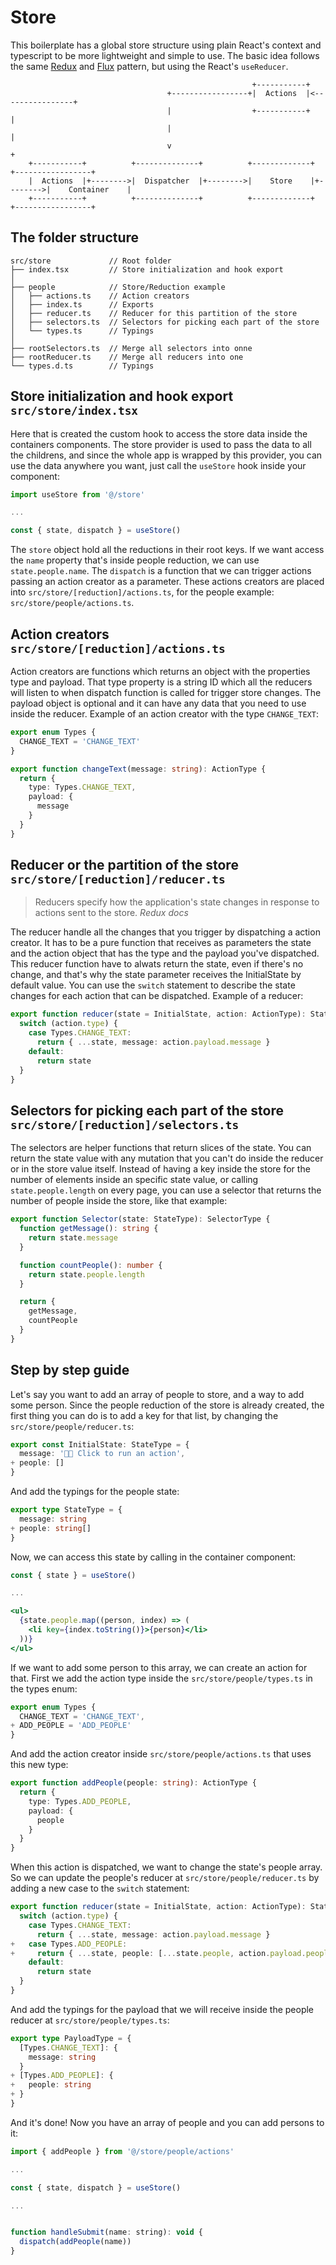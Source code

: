 # Store

This boilerplate has a global store structure using plain React's context and typescript to be more lightweight and simple to use. The basic idea follows the same [Redux](https://redux.js.org/) and [Flux](https://facebook.github.io/flux/docs/in-depth-overview/) pattern, but using the React's `useReducer`.

```
                                                      +-----------+
                                   +-----------------+|  Actions  |<----------------+
                                   |                  +-----------+                 |
                                   |                                                |
                                   v                                                +
    +-----------+          +--------------+          +-------------+          +-----------------+
    |  Actions  |+-------->|  Dispatcher  |+-------->|    Store    |+-------->|    Container    |
    +-----------+          +--------------+          +-------------+          +-----------------+
```

## The folder structure

```
src/store             // Root folder
├── index.tsx         // Store initialization and hook export
│
├── people            // Store/Reduction example
│   ├── actions.ts    // Action creators
│   ├── index.ts      // Exports
│   ├── reducer.ts    // Reducer for this partition of the store
│   ├── selectors.ts  // Selectors for picking each part of the store
│   └── types.ts      // Typings
│
├── rootSelectors.ts  // Merge all selectors into onne
├── rootReducer.ts    // Merge all reducers into one
└── types.d.ts        // Typings
```

## Store initialization and hook export `src/store/index.tsx`

Here that is created the custom hook to access the store data inside the containers components. The store provider is used to pass the data to all the childrens, and since the whole app is wrapped by this provider, you can use the data anywhere you want, just call the `useStore` hook inside your component:

```jsx
import useStore from '@/store'

...

const { state, dispatch } = useStore()
```

The `store` object hold all the reductions in their root keys. If we want access the `name` property that's inside people reduction, we can use `state.people.name`.
The `dispatch` is a function that we can trigger actions passing an action creator as a parameter. These actions creators are placed into `src/store/[reduction]/actions.ts`, for the people example: `src/store/people/actions.ts`.

## Action creators `src/store/[reduction]/actions.ts`

Action creators are functions which returns an object with the properties type and payload. That type property is a string ID which all the reducers will listen to when dispatch function is called for trigger store changes. The payload object is optional and it can have any data that you need to use inside the reducer. Example of an action creator with the type `CHANGE_TEXT`:

```typescript
export enum Types {
  CHANGE_TEXT = 'CHANGE_TEXT'
}

export function changeText(message: string): ActionType {
  return {
    type: Types.CHANGE_TEXT,
    payload: {
      message
    }
  }
}
```

## Reducer or the partition of the store `src/store/[reduction]/reducer.ts`

> Reducers specify how the application's state changes in response to actions sent to the store.
> <cite>Redux docs</cite>

The reducer handle all the changes that you trigger by dispatching a action creator. It has to be a pure function that receives as parameters the state and the action object that has the type and the payload you've dispatched. This reducer function have to alwats return the state, even if there's no change, and that's why the state parameter receives the InitialState by default value.
You can use the `switch` statement to describe the state changes for each action that can be dispatched. Example of a reducer:

```typescript
export function reducer(state = InitialState, action: ActionType): StateType {
  switch (action.type) {
    case Types.CHANGE_TEXT:
      return { ...state, message: action.payload.message }
    default:
      return state
  }
}
```

## Selectors for picking each part of the store `src/store/[reduction]/selectors.ts`

The selectors are helper functions that return slices of the state. You can return the state value with any mutation that you can't do inside the reducer or in the store value itself. Instead of having a key inside the store for the number of elements inside an specific state value, or calling `state.people.length` on every page, you can use a selector that returns the number of people inside the store, like that example:

```typescript
export function Selector(state: StateType): SelectorType {
  function getMessage(): string {
    return state.message
  }

  function countPeople(): number {
    return state.people.length
  }

  return {
    getMessage,
    countPeople
  }
}
```

## Step by step guide

Let's say you want to add an array of people to store, and a way to add some person. Since the people reduction of the store is already created, the first thing you can do is to add a key for that list, by changing the `src/store/people/reducer.ts`:

```typescript
export const InitialState: StateType = {
  message: '👩‍🚀 Click to run an action',
+ people: []
}
```

And add the typings for the people state:

```typescript
export type StateType = {
  message: string
+ people: string[]
}
```

Now, we can access this state by calling in the container component:

```jsx
const { state } = useStore()

...

<ul>
  {state.people.map((person, index) => (
    <li key={index.toString()}>{person}</li>
  ))}
</ul>
```

If we want to add some person to this array, we can create an action for that. First we add the action type inside the `src/store/people/types.ts` in the types enum:

```typescript
export enum Types {
  CHANGE_TEXT = 'CHANGE_TEXT',
+ ADD_PEOPLE = 'ADD_PEOPLE'
}
```

And add the action creator inside `src/store/people/actions.ts` that uses this new type:

```typescript
export function addPeople(people: string): ActionType {
  return {
    type: Types.ADD_PEOPLE,
    payload: {
      people
    }
  }
}
```

When this action is dispatched, we want to change the state's people array. So we can update the people's reducer at `src/store/people/reducer.ts` by adding a new case to the `switch` statement:

```typescript
export function reducer(state = InitialState, action: ActionType): StateType {
  switch (action.type) {
    case Types.CHANGE_TEXT:
      return { ...state, message: action.payload.message }
+   case Types.ADD_PEOPLE:
+     return { ...state, people: [...state.people, action.payload.people] }
    default:
      return state
  }
}

```

And add the typings for the payload that we will receive inside the people reducer at `src/store/people/types.ts`:

```typescript
export type PayloadType = {
  [Types.CHANGE_TEXT]: {
    message: string
  }
+ [Types.ADD_PEOPLE]: {
+   people: string
+ }
}
```

And it's done! Now you have an array of people and you can add persons to it:

```jsx
import { addPeople } from '@/store/people/actions'

...

const { state, dispatch } = useStore()

...


function handleSubmit(name: string): void {
  dispatch(addPeople(name))
}
```
